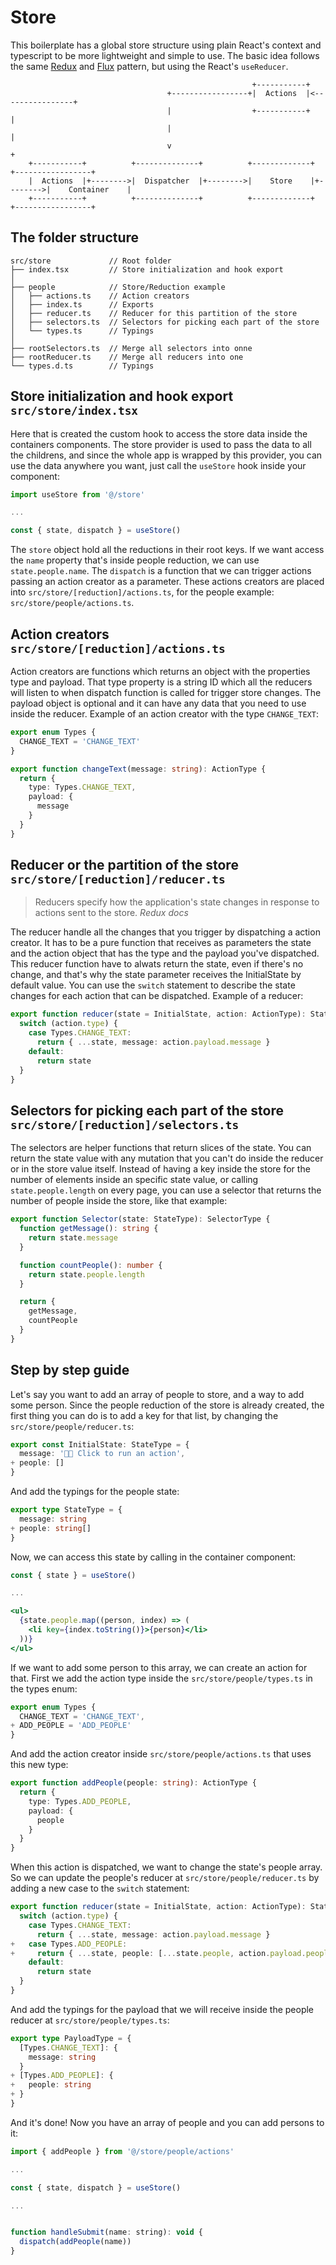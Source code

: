 # Store

This boilerplate has a global store structure using plain React's context and typescript to be more lightweight and simple to use. The basic idea follows the same [Redux](https://redux.js.org/) and [Flux](https://facebook.github.io/flux/docs/in-depth-overview/) pattern, but using the React's `useReducer`.

```
                                                      +-----------+
                                   +-----------------+|  Actions  |<----------------+
                                   |                  +-----------+                 |
                                   |                                                |
                                   v                                                +
    +-----------+          +--------------+          +-------------+          +-----------------+
    |  Actions  |+-------->|  Dispatcher  |+-------->|    Store    |+-------->|    Container    |
    +-----------+          +--------------+          +-------------+          +-----------------+
```

## The folder structure

```
src/store             // Root folder
├── index.tsx         // Store initialization and hook export
│
├── people            // Store/Reduction example
│   ├── actions.ts    // Action creators
│   ├── index.ts      // Exports
│   ├── reducer.ts    // Reducer for this partition of the store
│   ├── selectors.ts  // Selectors for picking each part of the store
│   └── types.ts      // Typings
│
├── rootSelectors.ts  // Merge all selectors into onne
├── rootReducer.ts    // Merge all reducers into one
└── types.d.ts        // Typings
```

## Store initialization and hook export `src/store/index.tsx`

Here that is created the custom hook to access the store data inside the containers components. The store provider is used to pass the data to all the childrens, and since the whole app is wrapped by this provider, you can use the data anywhere you want, just call the `useStore` hook inside your component:

```jsx
import useStore from '@/store'

...

const { state, dispatch } = useStore()
```

The `store` object hold all the reductions in their root keys. If we want access the `name` property that's inside people reduction, we can use `state.people.name`.
The `dispatch` is a function that we can trigger actions passing an action creator as a parameter. These actions creators are placed into `src/store/[reduction]/actions.ts`, for the people example: `src/store/people/actions.ts`.

## Action creators `src/store/[reduction]/actions.ts`

Action creators are functions which returns an object with the properties type and payload. That type property is a string ID which all the reducers will listen to when dispatch function is called for trigger store changes. The payload object is optional and it can have any data that you need to use inside the reducer. Example of an action creator with the type `CHANGE_TEXT`:

```typescript
export enum Types {
  CHANGE_TEXT = 'CHANGE_TEXT'
}

export function changeText(message: string): ActionType {
  return {
    type: Types.CHANGE_TEXT,
    payload: {
      message
    }
  }
}
```

## Reducer or the partition of the store `src/store/[reduction]/reducer.ts`

> Reducers specify how the application's state changes in response to actions sent to the store.
> <cite>Redux docs</cite>

The reducer handle all the changes that you trigger by dispatching a action creator. It has to be a pure function that receives as parameters the state and the action object that has the type and the payload you've dispatched. This reducer function have to alwats return the state, even if there's no change, and that's why the state parameter receives the InitialState by default value.
You can use the `switch` statement to describe the state changes for each action that can be dispatched. Example of a reducer:

```typescript
export function reducer(state = InitialState, action: ActionType): StateType {
  switch (action.type) {
    case Types.CHANGE_TEXT:
      return { ...state, message: action.payload.message }
    default:
      return state
  }
}
```

## Selectors for picking each part of the store `src/store/[reduction]/selectors.ts`

The selectors are helper functions that return slices of the state. You can return the state value with any mutation that you can't do inside the reducer or in the store value itself. Instead of having a key inside the store for the number of elements inside an specific state value, or calling `state.people.length` on every page, you can use a selector that returns the number of people inside the store, like that example:

```typescript
export function Selector(state: StateType): SelectorType {
  function getMessage(): string {
    return state.message
  }

  function countPeople(): number {
    return state.people.length
  }

  return {
    getMessage,
    countPeople
  }
}
```

## Step by step guide

Let's say you want to add an array of people to store, and a way to add some person. Since the people reduction of the store is already created, the first thing you can do is to add a key for that list, by changing the `src/store/people/reducer.ts`:

```typescript
export const InitialState: StateType = {
  message: '👩‍🚀 Click to run an action',
+ people: []
}
```

And add the typings for the people state:

```typescript
export type StateType = {
  message: string
+ people: string[]
}
```

Now, we can access this state by calling in the container component:

```jsx
const { state } = useStore()

...

<ul>
  {state.people.map((person, index) => (
    <li key={index.toString()}>{person}</li>
  ))}
</ul>
```

If we want to add some person to this array, we can create an action for that. First we add the action type inside the `src/store/people/types.ts` in the types enum:

```typescript
export enum Types {
  CHANGE_TEXT = 'CHANGE_TEXT',
+ ADD_PEOPLE = 'ADD_PEOPLE'
}
```

And add the action creator inside `src/store/people/actions.ts` that uses this new type:

```typescript
export function addPeople(people: string): ActionType {
  return {
    type: Types.ADD_PEOPLE,
    payload: {
      people
    }
  }
}
```

When this action is dispatched, we want to change the state's people array. So we can update the people's reducer at `src/store/people/reducer.ts` by adding a new case to the `switch` statement:

```typescript
export function reducer(state = InitialState, action: ActionType): StateType {
  switch (action.type) {
    case Types.CHANGE_TEXT:
      return { ...state, message: action.payload.message }
+   case Types.ADD_PEOPLE:
+     return { ...state, people: [...state.people, action.payload.people] }
    default:
      return state
  }
}

```

And add the typings for the payload that we will receive inside the people reducer at `src/store/people/types.ts`:

```typescript
export type PayloadType = {
  [Types.CHANGE_TEXT]: {
    message: string
  }
+ [Types.ADD_PEOPLE]: {
+   people: string
+ }
}
```

And it's done! Now you have an array of people and you can add persons to it:

```jsx
import { addPeople } from '@/store/people/actions'

...

const { state, dispatch } = useStore()

...


function handleSubmit(name: string): void {
  dispatch(addPeople(name))
}
```
